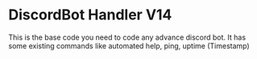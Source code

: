 # DiscordBot Handler V14
 This is the base code you need to code any advance discord bot. It has some existing commands like automated help, ping, uptime (Timestamp)
